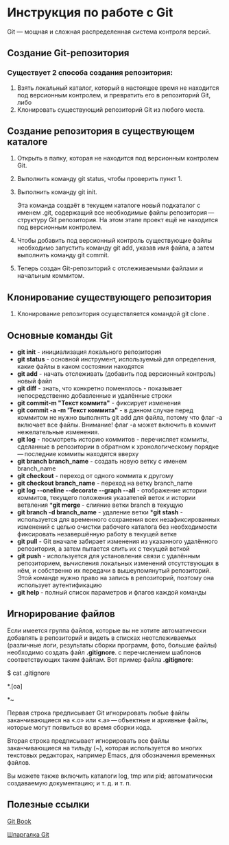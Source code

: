 Инструкция по работе с Git 
====
Git — мощная и сложная распределенная система контроля версий.

## Создание Git-репозитория
### Существует 2 способа создания репозитория:
1. Взять локальный каталог, который в настоящее время не находится под версионным контролем, и превратить его в репозиторий Git, либо
2. Клонировать существующий репозиторий Git из любого места.

Создание репозитория в существующем каталоге
-----
1. Открыть в папку, которая не находится под версионным контролем Git. 
2. Выполнить команду git status, чтобы проверить пункт 1.
3. Выполнить команду git init.

   Эта команда создаёт в текущем каталоге новый подкаталог с именем .git, содержащий все необходимые файлы репозитория — структуру Git репозитория. На этом этапе проект ещё не находится под версионным контролем. 
4. Чтобы добавить под версионный контроль существующие файлы необходимо запустить команду git add, указав имя файла, а затем выполнить команду git commit.
5. Теперь создан Git-репозиторий с отслеживаемыми файлами и начальным коммитом.

Клонирование существующего репозитория
----
1. Клонирование репозитория осуществляется командой git clone <url>.

## Основные команды Git
* __git init__ - инициализация локального репозитория
* __git status__ - основной инструмент, используемый для определения, какие файлы в каком состоянии находятся 
* __git add__ - начать отслеживать (добавить под версионный контроль) новый файл
* __git diff__ - знать, что конкретно поменялось - показывает непосредственно добавленные и удалённые строки
* __git commit-m "Текст коммита"__ - фиксирует изменения
* __git commit -a -m 'Текст коммита"__ - в данном случае перед коммитом не нужно выполнять git add для файла, потому что флаг -a включает все файлы. Внимание! флаг -a может включить в коммит нежелательные изменения.
* __git log__ - посмотреть историю коммитов - перечисляет коммиты, сделанные в репозитории в обратном к хронологическому порядке — последние коммиты находятся вверху
* __git branch branch_name__ - создать новую ветку с именем branch_name
* __git checkout__ - переход от одного коммита к другому
* __git checkout branch_name__ - переход на ветку branch_name
* __git log --oneline --decorate --graph --all__ - отображение истории коммитов, текущего положения указателей веток и истории ветвления
*__git merge <branch>__ - слияние ветки branch в текущую
* __git branch -d branch_name__ - удаление ветки
*__git stash__ - используется для временного сохранения всех незафиксированных изменений с целью очистки рабочего каталога без необходимости фиксировать незавершённую работу в текущей ветке
* __git pull__ - Git вначале забирает изменения из указанного удалённого репозитория, а затем пытается слить их с текущей веткой
* __git push__ - используется для установления связи с удалённым репозиторием, вычисления локальных изменений отсутствующих в нём, и собственно их передачи в вышеупомянутый репозиторий. Этой команде нужно право на запись в репозиторий, поэтому она использует аутентификацию
* __git help <command>__ - полный список параметров и флагов каждой команды 

## Игнорирование файлов
Если имеется группа файлов, которые вы не хотите автоматически добавлять в репозиторий и видеть в списках неотслеживаемых (различные логи, результаты сборки программ, фото, большие файлы) необходимо создать файл __.gitignore__. с перечислением шаблонов соответствующих таким файлам. Вот пример файла __.gitignore__:

$ cat .gitignore

*.[oa]

*~

Первая строка предписывает Git игнорировать любые файлы заканчивающиеся на «.o» или «.a» — объектные и архивные файлы, которые могут появиться во время сборки кода. 

Вторая строка предписывает игнорировать все файлы заканчивающиеся на тильду (~), которая используется во многих текстовых редакторах, например Emacs, для обозначения временных файлов.

Вы можете также включить каталоги log, tmp или pid; автоматически создаваемую документацию; и т. д. и т. п. 

## Полезные ссылки
[Git Book](https://git-scm.com/book/ru/v2)

[Шпаргалка Git](https://education.github.com/git-cheat-sheet-education.pdf)

